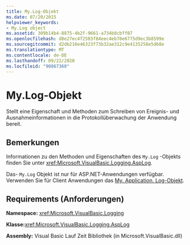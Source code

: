 ```yaml
---
title: My.Log-Objekt
ms.date: 07/20/2015
helpviewer_keywords:
- My.Log object
ms.assetid: 309b14b4-8875-4b2f-9661-a734b8cbff07
ms.openlocfilehash: d8e27ec4f2583f84eec4eb78e6775d9ec3b8599e
ms.sourcegitcommit: d2db216e46323f73b32ae312c9e4135258e5d68e
ms.translationtype: MT
ms.contentlocale: de-DE
ms.lasthandoff: 09/22/2020
ms.locfileid: "90867360"
---
```

# <a name="mylog-object"></a>My.Log-Objekt

Stellt eine Eigenschaft und Methoden zum Schreiben von Ereignis- und Ausnahmeinformationen in die Protokollüberwachung der Anwendung bereit.  
  
## <a name="remarks"></a>Bemerkungen  

 Informationen zu den Methoden und Eigenschaften des `My.Log` -Objekts finden Sie unter <xref:Microsoft.VisualBasic.Logging.AspLog>.  
  
 Das- `My.Log` Objekt ist nur für ASP.NET-Anwendungen verfügbar. Verwenden Sie für Client Anwendungen das [My. Application. Log-Objekt](my-application-log-object.md).  
  
## <a name="requirements"></a>Requirements (Anforderungen)  

 **Namespace:** <xref:Microsoft.VisualBasic.Logging>  
  
 **Klasse:**<xref:Microsoft.VisualBasic.Logging.AspLog>  
  
 **Assembly:** Visual Basic Lauf Zeit Bibliothek (in Microsoft.VisualBasic.dll)
